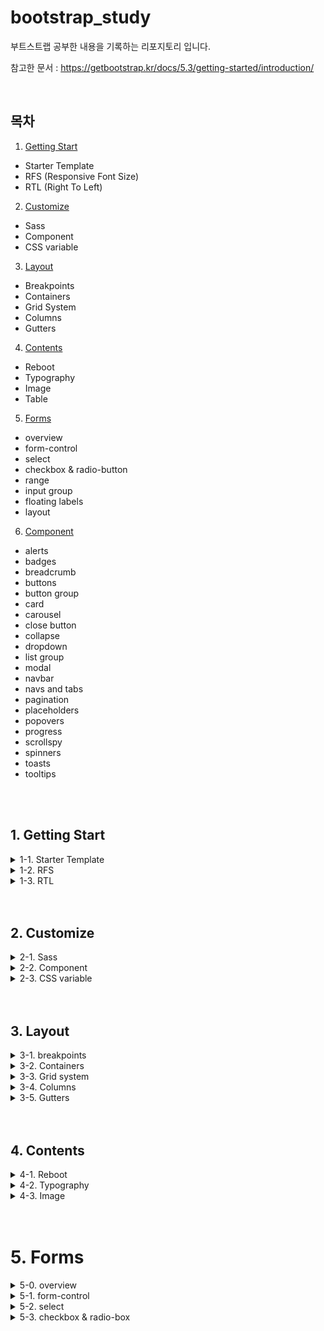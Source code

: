 # bootstrap_study
부트스트랩 공부한 내용을 기록하는 리포지토리 입니다.
</br>

참고한 문서 : https://getbootstrap.kr/docs/5.3/getting-started/introduction/

</br>

## 목차
1. [Getting Start](#1.-Getting-Start)
  - Starter Template
  - RFS (Responsive Font Size)
  - RTL (Right To Left)
2. [Customize](#1.-Customize)
  - Sass
  - Component
  - CSS variable 
3. [Layout](#1.-Layout)
  - Breakpoints
  - Containers
  - Grid System
  - Columns
  - Gutters
4. [Contents](#1.-Contents)
  - Reboot
  - Typography
  - Image
  - Table
5. [Forms](#1.-Forms)
  - overview
  - form-control
  - select
  - checkbox & radio-button
  - range
  - input group
  - floating labels
  - layout
6. [Component](#6.-Component)
  - alerts
  - badges
  - breadcrumb
  - buttons
  - button group
  - card
  - carousel
  - close button
  - collapse
  - dropdown
  - list group
  - modal
  - navbar
  - navs and tabs
  - pagination
  - placeholders
  - popovers
  - progress
  - scrollspy
  - spinners
  - toasts
  - tooltips

</br>
</br>

## 1. Getting Start
<details>
<summary> 1-1. Starter Template</summary>
<div markdown="1">

### Starter Template

```css
<!doctype html>
<html lang="ko">
  <head>
    <!-- Required meta tags -->
    <meta charset="utf-8">
    <meta name="viewport" content="width=device-width, initial-scale=1">

    <!-- Bootstrap CSS -->
    <link href="https://cdn.jsdelivr.net/npm/bootstrap@5.0.2/dist/css/bootstrap.min.css" rel="stylesheet" integrity="sha384-EVSTQN3/azprG1Anm3QDgpJLIm9Nao0Yz1ztcQTwFspd3yD65VohhpuuCOmLASjC" crossorigin="anonymous">

    <title>Hello, world!</title>
  </head>

  <body>
    <h1>Hello, world!</h1>

    <!-- Optional JavaScript; choose one of the two! -->

    <!-- Option 1: Bootstrap Bundle with Popper -->
    <script src="https://cdn.jsdelivr.net/npm/bootstrap@5.0.2/dist/js/bootstrap.bundle.min.js" integrity="sha384-MrcW6ZMFYlzcLA8Nl+NtUVF0sA7MsXsP1UyJoMp4YLEuNSfAP+JcXn/tWtIaxVXM" crossorigin="anonymous"></script>

    <!-- Option 2: Separate Popper and Bootstrap JS -->
    <!--
    <script src="https://cdn.jsdelivr.net/npm/@popperjs/core@2.9.2/dist/umd/popper.min.js" integrity="sha384-IQsoLXl5PILFhosVNubq5LC7Qb9DXgDA9i+tQ8Zj3iwWAwPtgFTxbJ8NT4GN1R8p" crossorigin="anonymous"></script>
    <script src="https://cdn.jsdelivr.net/npm/bootstrap@3.0.2/dist/js/bootstrap.min.js" integrity="sha384-cVKIPhGWiC2Al4u+LWgxfKTRIcfu0JTxR+EQDz/bgldoEyl4H0zUF0QKbrJ0EcQF" crossorigin="anonymous"></script>
    -->
  </body>

</html>
```

### Meta 태그

 meta 태그는 <head></head>요소 내부에 위치하는 특수 태그로, 웹 서버와 웹 브라우저 간에 상호 교환되는 정보를 정의하는데 사용합니다. 사이트의 디자인에는 전혀 영향을 미치지 않고 문서의 내용, 키워드, 누가 만들었는지 등의 `문서 자체의 특성`을 담고 있습니다.

 HTML5에서는 <meta> 요소를 통해 웹 페이지에서 사용자가 볼 수 있는 영역인 viewport를 제어할 수 있도록 name 속성에 viewport 속성값`(name=”viewport”)`을 제공하고 있습니다. 

- meta 태그 요소
    - `http-equiv`
        
        웹 브라우저가 서버에 명령을 내리는 속성. name 속성을 대신해 사용될 수 있으며, html 문서가 응답 헤더와 함께 웹 서버로부터 웹 브라우저에 전송되었을 때만 의미를 갖습니다. 
        
        - <meta `http-equiv="X-UA-Compatible"` content="IE=edge"/>
            - 브라우저 호환성을 지정
            - 항상 IE8 이상의 버전에서 **최신 표준모드**로 렌더링, 모든 IE 브라우저에 호환성 보기를 무시
            - 인터넷 익스플로러의 버전에 따라 렌더링 방식이 다르기 때문에 레이아웃이 깨지거나 작동하지 않을 수 있음
        - <meta `http-equiv="Expires"` content="1"/>
            - 캐시 완료시간을 정의하고, 1분이 지나면 캐시를 지우고 값을 새로 읽어옴
        - <meta `http-equiv="Pragma"` content="no-cache"/>
            - 캐시가 되지 않게 하는 태그(매번 새로운 페이지를 엶)
        - <meta `http-equiv="Content-Type"` content="text/html”; charset=utf-8">
            - 웹문서의 언어를 설정하는 태그
            - 한글을 인식하기 위해선 `charset=utf-8`로 설정해야 함
    - meta 예시 (name)
        - 몇 개의 meta 정보의 이름을 정할 수 있는 속성
        
        ```html
        <!--검색 엔진에 의해 검색되는 단어를 지정합니다-->
        <meta name="keyword" content="Web, html, 웹 표준"/>
        
        <!--검색 결과에 표시되는 문자를 지정합니다-->
        <meta name="description" content="HTML meta tag page"/>
        
        <!--문서의 저자를 정의하는 예제-->
        <meta name="author" content="TCPSchool"/>
        
        <!--모든 장치에서 웹 사이트가 잘 보이도록 뷰포트를 설정하는 예제-->
        <meta name="viewport" content="width=device-width, initial-scale=1.0"/>
        
        <!--날짜(제작일)-->
        <meta name="Date" content="2016-02-15T07:45:37+09:00" />
        ```
        
    - content
        - meta 정보의 내용을 지정
        - name 이나 http-equiv 속성이 명시 되었다면 반드시 포함되어야 하는 속성, 두 속성이 없다면 사용하지 않아도 됨
        
        - meta Robots : name이 robots인 메타 태그의 content에 대한 설명
        
        ```
        <!--content 속성에 지정할 수 있는 값은 다음과 같습니다.-->
        기본 index, follow의 긍정, 부정값의 조합
        1. All(기본값) : 'index, follow'
        2. None : 'noindex, nofollow'
        3. Index : 그 페이지를 수집 대상으로 함
        4. Follow : 그 페이지를 포함해 링크가 걸린 곳을 수집 대상으로 함
        5. Noindex : 그 페이지를 수집대상에서 제외
        6. Nofollow : 그 페이지를 포함해 링크가 걸린 곳을 수집 대상으로 하지 않음
        
        <meta name="Robots" content="noindex, nofollow" />
        ```
        

### Popper

포퍼는 위치 기반으로 `툴팁`과 `팝오버` 같은 UI 요소를 올바르게 배치해주는 `Javascript 라이브러리` 입니다. HTML 요소 사이의 상대적인 위치를 계산해 요소가 화면에 잘 나타나도록 도와줍니다. 용량이 작아 사용감이 좋다는 장점이 있습니다. 

- 부트스트랩에서 popper가 `있는 버전`과 `없는 버전`으로 나눈 이유
    - 부트스트랩은 버전4까지는 Popper를 이용해 툴팁과 팝오버 같은 UI 요소의 위치를 관리
    - 버전5부터는 부트스트랩 자체적으로 개발한 Popper 기능을 사용하고 있어 boostrap5부터는 별도의 Popper.js 라이브러리를 포함할 필요가 없음
    - 부트스트랩 자체 popper를 가지면서 UI 요소의 위치 관리에 대한 성능과 유연성 향상

---

### HTML5 doctype

아래 코드를 추가해 html을 적용합니다. 이 부분이 없다면, funky incomplete styling의 페이지를 만들 수 있습니다. 

```css
<!doctype html>
<html lang="en">
  ...
</html>
```

### Responsive meta tag

```css
<!-- Required meta tags -->
    <meta charset="utf-8">
    <meta name="viewport" content="width=device-width, initial-scale=1">
```

`<meta charset=”utf-8”>` : html 파일의 인코딩을 알려주는 코드, 브라우저에게 text 표현 방식을 알려주는 방식. 이 태그가 없으면 한글, 특수문자들이 깨져서 나올 수 있습니다.

`<meta name~> :` 두 번째 meta를 추가해야 반응형 화면을 구현할 수 있습니다. 

### Bootstrp CSS

이거를 추가하면 부트스트랩에서 미리 정의된 components를 불러와 사용할 수 있습니다. 

```css
<!-- Bootstrap CSS --> 
    <link href="https://cdn.jsdelivr.net/npm/bootstrap@5.0.2/dist/css/bootstrap.min.css" rel="stylesheet" integrity="sha384-EVSTQN3/azprG1Anm3QDgpJLIm9Nao0Yz1ztcQTwFspd3yD65VohhpuuCOmLASjC" crossorigin="anonymous">
```

### JavaScript

js에는 두 가지 버전이 있는데, 이는 popper의 유무 차이입니다. 

- Bundle : popper를 번들로 포함한 소스 코드

```css
<!-- Option 1: Bootstrap Bundle with Popper -->
<script src="https://cdn.jsdelivr.net/npm/bootstrap@5.0.2/dist/js/bootstrap.bundle.min.js" integrity="sha384-MrcW6ZMFYlzcLA8Nl+NtUVF0sA7MsXsP1UyJoMp4YLEuNSfAP+JcXn/tWtIaxVXM" crossorigin="anonymous"></script>
```

- Separate : popper를 포함하지 않은 소스 코드로, popper가 먼저 선행 되어야 함

```css
<!-- Option 2: Separate Popper and Bootstrap JS -->
<script src="https://cdn.jsdelivr.net/npm/@popperjs/core@2.9.2/dist/umd/popper.min.js" integrity="sha384-IQsoLXl5PILFhosVNubq5LC7Qb9DXgDA9i+tQ8Zj3iwWAwPtgFTxbJ8NT4GN1R8p" crossorigin="anonymous"></script>
<script src="https://cdn.jsdelivr.net/npm/bootstrap@5.0.2/dist/js/bootstrap.min.js" integrity="sha384-cVKIPhGWiC2Al4u+LWgxfKTRIcfu0JTxR+EQDz/bgldoEyl4H0zUF0QKbrJ0EcQF" crossorigin="anonymous"></script>    
```

</div>
</details>

<details>
<summary> 1-2. RFS </summary>
<div markdown="1">
**RFS**는 글꼴 크기를 조절하기 위해 만들어졌던 유닛 크기 조절 엔진입니다.

`margin`, `padding`, `border-radius`, `box-shadow`의 단위 값으로 대부분의 css 속성의 크기를 조정할 수 있습니다. 

rem 값 및 view port 단위가 혼합된 `calc()함수`를 컴파일하고, 이를 통해 반응형 스케일링 동작을 활성화할 수 있습니다. 

- calc() 함수
    - 괄호 안의 식을 계산한 결과를 속성값으로 사용하게 해주는 함수
    - 반응형이나 모바일 코딩을 할 때, %로 값을 주기 애매한 것들이 있는데, calc()를 사용해 position, absolute, fixed를 사용하면 정확한 px값을 지정해줄 수 있습니다.
    
    ```css
    // calc() 적용 가능한 필드
    width, height, margin, padding
    
    // 예시
    width:calc(100%/7);
    widht:calc(100px + 5px); 
    ```
    
- calc() 사용시 티
    - 모든 계산은 왼쪽 → 오른쪽
    - 우선순위 : 곱하기, 나누기 > 더하기, 빼기
    - 오페라 브라우저, IE9 미만의 브라우저에서는 지원 불가능
    - 호환성을 위해 -moze, -webkit 같은 `vendor-prefix`를 먼저 작성
    - calc(50% - 10px)와 같이 다른 단위 값 사용가능
    - 더하기/빼기에는 앞뒤 공백이 필수이지만, 곱하기/나누기에는 공백이 없어도 됩니다

### RFS 사용하기

믹스인은 Bootstrap에 포함되어 있으며, `Bootstrap의 scss를 포함`하면 사용할 수 있습니다. 필요하면 RFS를 독립형으로 설치할 수도 있습니다. 

rfs() 믹스인의 약어들

- `font-size`
    
    ```css
    .title {
    	@include font-size(4rem);
    }
    
    .title {
    	font-size: calc(1.525rem + 3.3vw)
    }
    
    // 최소 가로가 1200픽셀인 반응형 화면
    @media (min-width: 1200px) {
    	.title {
    		font-size: 4rem; /*4rem == 64px*/ 
    	}
    }
    
    .selector {
    	@include rfs(4rem, border-radius);
    }
    ```
    
- `margin` 관련 : margin, margin-top, margin-right, margin-bottom, margin-left
- `padding` 관련 : padding, padding-top, padding-right, padding-bottom, padding-left
    - `!important` : 나중에 설정한 값이 적용되지 않게 하는 단어
    
    ```css
    .selector {
    	@include padding(2.5rem !important);
    }
    ```
    

포함해서 사용하고 싶지 않으면, rfs-value()나 rfs-fluid-value()를 사용할 수 있습니다. 

- `rfs-value()` : px 값이 전달되면 값을 rem 값으로 변환하고, px 값이 아니라면 동일한 결과를 반환합니다.
- `rfs-fluid-value()` : 속성 크기를 조정해야할 때 값의 유동적 버전을 반환합니다.
    
    ```css
    .selector {
    	// lg 중단점 아래에만 스타일을 적용합니다. 
      @include media-breakpoint-down(lg) {
        padding: rfs-fluid-value(2rem);
        font-size: rfs-fluid-value(1.125rem);
      }
    }
    ```
    
    `→ 여기서 가져가야 할 것 : rem, vw 는 알아야함!!!!`
  
</div>
</details>


<details>
<summary>1-3. RTL </summary>
  <div>
    오른쪽에서 왼쪽으로 쓰는 텍스트를 사용해야 할 때 추가하는 설정입니다.

### RTL 사용하기 위한 조건

1. <html> 안에 `dir=”rtl”`을 설정 해야합니다. 
2. <html> 안에 `lang=”ar”`와 같이 적절한 lang 속성을 추가합니다. 

RTL이 활성화되고, 컴파일 경량화된 CSS의 스타일시트

```css
<link rel="stylesheet" href="https://cdn.jsdelivr.net/npm/bootstrap@5.0.2/dist/css/bootstrap.rtl.min.css" integrity="sha384-gXt9imSW0VcJVHezoNQsP+TNrjYXoGcrqBZJpry9zJt8PCQjobwmhMGaDHTASo9N" crossorigin="anonymous">
```

### RTL을 반영한 시작 템플릿

html 태그 안에 lang=”ar”, dir=”rtl”이 반영 되어있고, <head> 태그 안에 위에서 언급한 css 스타일시트가 포함된 것을 확인할 수 있습니다. 

```css
<!doctype html>
<html lang="ar" dir="rtl">

  <head>
...
    <!-- Bootstrap CSS -->
    <link rel="stylesheet" href="https://cdn.jsdelivr.net/npm/bootstrap@5.0.2/dist/css/bootstrap.rtl.min.css" integrity="sha384-gXt9imSW0VcJVHezoNQsP+TNrjYXoGcrqBZJpry9zJt8PCQjobwmhMGaDHTASo9N" crossorigin="anonymous">
		
		<title>مرحبا بالعالم!</title>
...
  </head>

  <body>
...
  </body>

</html>
```
  </div>
</details>


</br>
</br>

## 2. Customize

<details>
<summary> 2-1. Sass</summary>
  <div markdown="1">
    CSS의 단점(동일한 코드 재사용을 위한 중복, 변수 선언 불가능)을 보완한 확장 언어입니다.

컴파일 과정을 통해 CSS 파일을 생성해 줘 코드 작성에 드는 시간을 줄여주고, 코드를 관리하는데 도움을 줍니다. sass, scss는 변수 선언이 가능합니다.

Sass의 `장점`

- 하나의 컴파일러로 모두 컴파일 가능
- 오래된 CSS 확장 언어기에 많은 커뮤니티를 가지고 있음

### Sass로 스타일시트 생산하는 방법

- Sass가 제공하는 문법 기반으로 코드 작성
- 컴파일 → CSS 파일 빌드

SCSS는 전처리기로, 표준 CSS보다 훨씬 많은 기능으로 편리하게 코드를 작성할 수 있습니다. 

하지만 웹에서는 CSS만 동작하므로 작성한 전처리기를 웹에서 동작 가능한 `표준의 CSS로 컴파일` 합니다. 

- Sass vs. SCSS
    
    Sass:
    
    중괄호, 세미콜론을 사용하지 않아 코드가 깔끔하고, 더 간결하고 작성하기에 편리합니다. 
    
    ```css
    .list
      width: 100px
      float: left
      li
        color: red
        background: url("./image.jpg")
        &:last-child
          margin-right: -10px
    ```
    
    SCSS:
    
    중괄호, 세미콜론 있지만 인라인 코드를 작성할 수 있고, CSS와 유사한 문법을 가지기 때문에 코드 통합이 훨씬 쉽습니다. 보통의 경우 SCSS를 주로 사용합니다. 
    
    ```css
    .list {
      width: 100px;
      float: left;
      li {
        color: red;
        background: url("./image.jpg");
        &:last-child {
          margin-right: -10px;
        }
      }
    }
    ```
    

### 패키지 매니저를 사용하지 않는 프로젝트의 파일 구조

```css
your-project/
├── scss
│   └── custom.scss
└── bootstrap/
    ├── js
    └── scss
```

custom-element 클래스의 색깔과 배경 색깔을 설정하는 코드

```css
.custom-element {
	color: $gray-100;
	background-color: $dark;
}
```

### 더하기 및 빼기

더하기와 빼기는 calc()함수를 이용할 수도 있고, add(), subtract() 함수를 이용해 구현할 수 있습니다. 

calc()는 식에 0이 들어갔을 때 에러가 발생할 수 있으므로 식에 0이 있는 경우에 `add()`, `subtract()`를 이용할 수 있습니다.

```css
$border-radius: .25rem;
$border-width-nonzero: 1px;
$border-width-zero: 0px;

// valid, Output calc(.25rem - 1px)
.element {
	border-radius: calc($border-radius - $border-width-nonzero);
}

// valid, Output calc(.25rem - 1px)
.element {
	border-radius: subtract($border-radius - $border-width-nonzero);
}

// invalid, calc(.25rem - 0px)
.element {
	border-radius: calc($border-radius - $border-width-zero);
}

// valid, Output : .25rem
.element {
	border-radius: subtract($border-radius - $border-width-zero);
}
	
```

### 색상 스킴(scheme)

- `prefers-color-scheme`은 미디어(media) 쿼리의 간단한 믹스인 입니다
- light, dark, 사용자 정의 색상 배합을 지원합니다

```css
@mixin color-scheme($name) {
	@media (prefers-color-scheme: #($name}) {
		@content;
	}
}
```

```css
.custom-element {
	@include color-scheme(dark) {
		// 다크 모드 스타일 삽입
	}
	
	@include color-scheme(custom-name-scheme) {
		// 사용자 설정 스킴 스타일 삽입
	}
}
```
  </div>
</details>

<details>
<summary> 2-2. Component</summary>
  <div markdown="1">
    Bootstrap의 컴포넌트는 주로 기본-제어자 명명법으로 만들어졌습니다. 

이는 가장 상위 클래스에서 하위로 내려가면서 그룹화하기 용이 합니다. 

예) 기본 클래스 : `.btn`같은 기본 클래스

제어자 클래스 : `.btn-primary`, `.btn-success`

위에서 정의한 제어자 클래스는 $theme-colors 맵에서 구축되어 제어자 클래스 수와 이름을 재정의 합니다. 

```css
$theme-colors: (
  primary: #007bff,
  secondary: #6c757d,
  success: #28a745,
  // ... 다른 색상들 ...
);
// primary, secondary, success 는 색상 이름
```

- 예시 코드 ($theme-colors 맵을 반복해 .alert 컴포넌트 제어자 생성)
    
    ```jsx
    // Generate contextual modifier classes for colorizing the alert
    
    @each $state, $value in $theme-colors {
      $alert-background: shift-color($value, $alert-bg-scale);
      $alert-border: shift-color($value, $alert-border-scale);
      $alert-color: shift-color($value, $alert-color-scale);
    
      @if (contrast-ratio($alert-background, $alert-color) < $min-contrast-ratio) {
        $alert-color: mix($value, color-contrast($alert-background), abs($alert-color-scale));
      }
      .alert-#{$state} {
        @include alert-variant($alert-background, $alert-border, $alert-color);
      }
    }
    ```
    
- 예시 코드 ($theme-colors 맵을 반복해 .list-group 컴포넌트 제어자 생성)
    
    ```jsx
    // List group contextual variants
    // Add modifier classes to change text and background color on individual itmes.
    // Organizationally, this must come after the ':hover' states
    
    @each $state, $value in $theme-colors {
      $list-group-variant-bg: shift-color($value, $list-group-item-bg-scale);
      $list-group-variant-color: shift-color($value, $list-group-item-color-scale);
      @if (contrast-ratio($list-group-variant-bg, $list-group-variant-color) < $min-contrast-ratio) {
        $list-group-variant-color: mix($value, color-contrast($list-group-variant-bg), abs($list-group-item-color-scale));
      }
    
      @include list-group-item-variant($state, $list-group-variant-bg, $list-group-variant-color);
    }
    ```
  </div>
</details>


<details>
<summary> 2-3. CSS variable</summary>
  <div markdown="1">
    이 변수는 브라우저 검사기, 코드 샌드박스, 일반 프로토타입을 작업할 때 `테마 색상, 중단점, 주요 글꼴 스택`과 같이 일반적으로 자주 사용되는 값에 대해 간단한 접근을 제공합니다.

제 3의 css와의 충돌을 피하기 위해 모든 사용자 정의 속성 앞에 `bs-`(bootstrap)가 붙습니다.

이 css 변수들은 _root.scss에 위치해 있고, 컴파일된 dist 파일에 포함되어 있습니다. :root를 명시한 뒤 사용할 수 있습니다. 

```jsx
// 예시 코드

:root {
  --bs-blue: #0d6efd; 
  --bs-indigo: #6610f2;
  --bs-purple: #6f42c1;
	--bs-font-sans-serif: system-ui, -apple-system, "Segoe UI", Roboto, "Helvetica Neue", Arial, "Noto Sans", "Liberation Sans", sans-serif, "Apple Color Emoji", "Segoe UI Emoji", "Segoe UI Symbol", "Noto Color Emoji";
  --bs-font-monospace: SFMono-Regular, Menlo, Monaco, Consolas, "Liberation Mono", "Courier New", monospace;
  --bs-gradient: linear-gradient(180deg, rgba(255, 255, 255, 0.15), rgba(255, 255, 255, 0));
}
```

### 접두사

사용자가 작성한 코드와 충돌을 피하기 위해 CSS 변수는 앞에  `--` 접두사를 붙입니다. 

기본값은 `bs-` 입니다.

```jsx
// 예시 코드 

.ex {
  --color: red; // 여기에서의 --color는 기존의 color와는 다른 속성입니다.
  color: blue;
}

body {
  font: 1rem/1.5 var(--bs-font-sans-serif);
}
a {
  color: var(--bs-blue);
}
```
    
  </div>
</details>

</br>
</br>

## 3. Layout
<details>
<summary> 3-1. breakpoints</summary>
  <div markdown="1">
  브레이크 포인트는 반응형 레이아웃이 장비에서 어떻게 행동할 지 커스터마이징 할 수 있는 가로입니다. 

### Breakpoints 핵심 개념

- **`Breakpoints` aret he building blocks of responsive design**
    - 부트스트랩을 사용해 특정 뷰포트나 장치 사이즈를 조절할 수 있음
- **Use `media queries` to architect your CSS by breakpoint**
- **Mobile first, responsive design is the goal**

각 breakpoint에는 고유한 컨테이너/클래스 접두어/수정자가 있습니다. 

### 가능한 breakpoints

부트스트랩에는 6개의 기본 breakpoints가 있습니다. 만약 Sass 파일을 사용한다면 breakpoints도 커스터마이즈 할 수 있습니다. 

width는 12의 배수

예시 (Breakpoint : Class infix, Dimensions 순)

- Extra small : NONE, <576px
- small : sm, ≥576px
- Medium :md, ≥768px
- Large : lg, ≥992px
- Extra large : xl, ≥1200px
- Extra extra large : xxl, ≥1400px

### Media queries

- min-width
    
    ```css
    // 'xs' 사이즈는 media query가 없습니다.
    
    @media (min-width: 576px) { ... } // 핸드폰 같이 작은 장비
    @media (min-width: 768px) { ... } // 태블릿
    @media (min-width: 992px) { ... } // 데스크탑
    @media (min-width: 1200px) { ... } // 1200px 이상의 큰 데스크탑
    @media (min-width: 1400px) { ... } // 1400px 이상의 큰 데스크탑
    ```
    
- max-width
    
    max-width에서는 위 코드와 동일하나 px 값을 .02px을 뺀 값으로 설정해야합니다. 
    
    `0.02px 값을 빼는 이유` : 브라우저는 range context queries를 지원하지 않기 때문에 **더 높은 정밀도의 값**을 사용해 분수너비가 있는 min-, max- 접두사 및 뷰포트의 제한 사항을 해결합니다.
    
    ```css
    // 'xs' 사이즈는 media query가 없습니다.
    
    @media (max-width: 575.98px) { ... } // 핸드폰 같이 작은 장비
    @media (max-width: 767.98px) { ... } // 태블릿
    @media (max-width: 991.98px) { ... } // 데스크탑
    @media (max-width: 1199.98px) { ... } // 1200px 이하의 큰 데스크탑
    @media (max-width: 1399.98px) { ... } // 1400px 이하의 큰 데스크탑
    ```
    
- break point `width 여러개` 설정하기
    
    ```css
    @media (min-width: 768px) and (max-width: 1199.98px) { ... }
    ```
	
  </div>
</details>

<details>
<summary> 3-2. Containers</summary>
  <div markdown="1">
  컨테이너는 주어진 장치나 viewport 안에서 내용을 contain, pad, align하는 근본적인 빌딩 블록입니다.

### 작동 방식

컨테이너는 가장 기본적인 레이아웃 요소이고, 부트스트랩의 `기본 grid 시스템`을 이용하기 위해서는 필수입니다. 컨테이너는 contain, pad, center에 사용됩니다. 

- 부트스트랩의 3가지 컨테이너
    - `.container`
        - 각 반응형 breakpoint에 max-width를 설정
    - `.container-(breakpoint)`
        - 특정 breakpoint까지 width : 100% 설정
    - `.container-fluid`
        - 모든 breakpoint에 100% 설정

- container 예시
    - 각 사이즈(sm, md,,)의 breakpoint에 도달하기 전까지는 width=100%
    
    ### Default Container
    
    부트스트랩의 `.container`는 breakpoint 마다 max-width가 변경되는 반응형/fixed width 컨테이너 입니다. 
    
    기본으로 제공되는 크기는 다음과 같으며, Sass map에서 수정할 수도 있습니다. 
    
    ```css
    $container-max-widths: (
      sm: 540px,
      md: 720px,
      lg: 960px,
      xl: 1140px,
      xxl: 1320px
    );
    ```
	
  </div>
</details>

<details>
<summary> 3-3. Grid system </summary>
  <div markdown="1">
  부트스트랩의 grid system은 내용을 할당하고 layout하기 위해 `container, row, column 시리즈`를 사용합니다. 이는 flexbox에 있으며, 전적으로 반응형입니다. 

작동 방법

- 부트스트랩의 그리드는 **6개의 반응형 breakpoint**s를 가집니다
    - 컨테이너, 컬럼 크기/행동을 각 breakpoint로 조절할 수 있음을 의미
- 컨테이너는 콘텐츠를 중앙에 놓고 가로로 채웁니다
- **행은 열의 wrapper** 입니다
    - 행은 열 크기를 균일하게 적용하고, gutter class를 통해 콘텐츠의 간격을 변경하는 수정자 클래스를 지원합니다.
- **열(column)은 매우 유연**합니다
    - 행 당 12개의 템플릿 열을 사용할 수 있어 여러 열에 걸쳐 있는 다양한 요소 조합을 만들 수 있습니다.
- **Gutters는 반응형이고, 사용자 정의가 가능합니다**
    - Gutter 클래스는 모든 breakpoint에서 사용가능하고, margin/padding 간격과 같은 크기
    - 수평 gutter는 `.gx-*`, 수직 gutter는 `.gy-*`, 모든 gutter는 g-*로 변경합니다
    - `.g-0`은 gutter를 제거하는 데에 사용 가능합니다
- Sass 변수, 맵, 믹스인은 그리드를 구동합니다
    - bootstrap에서 미리 정의된 grid class를 사용하지 않으려면 grid의 Sass 소스를 추가해 직접 생성할 수 있습니다

### 열 자동 레이아웃

- **같은 너비** : 별다른 설정을 하지 않으면, 각 중단점에서 생성하는 **모든 열의 너비는 동일**
    - `<div class=”col”>`
    
    
    - html 코드
        
        ```html
        <div class="container">
          <div class="row">
            <div class="col">
              1 of 2
            </div>
            <div class="col">
              2 of 2
            </div>
          </div>
          <div class="row">
            <div class="col">
              1 of 3
            </div>
            <div class="col">
              2 of 3
            </div>
            <div class="col">
              3 of 3
            </div>
          </div>
        </div>
        ```
        
- **하나의 column 너비 설정** : 한 열의 너비를 설정하면 그 주변에 있는 열은 자동 크기 조절됩니다
    - `<div class=”col”>`, `<div class=”col-6”>`
    
    
    - html 코드
        
        ```html
        <div class="container">
          <div class="row">
            <div class="col">
              1 of 3
            </div>
            <div class="col-6">
              2 of 3 (wider)
            </div>
            <div class="col">
              3 of 3
            </div>
          </div>
          <div class="row">
            <div class="col">
              1 of 3
            </div>
            <div class="col-5">
              2 of 3 (wider)
            </div>
            <div class="col">
              3 of 3
            </div>
          </div>
        </div>
        ```
        
- **가변 너비 컨텐츠** : `col-{breakpoint}-auto` 클래스를 사용하면 컨텐츠의 자연스러운 너비에 따라 열 크기를 조정합니다
    

### 행열

`.row-cols-*`(예시 : .row-cols-4) 클래스를 사용해 행렬을 만들 수 있습니다. 

.col-* 클래스는 개별 column에 적용되고, 행열 클래스는 부모 .row에 설정됩니다. 

```html
<div class="container text-center">
  <div class="row row-cols-2"> // 컬럼 2개
    <div class="col">Column</div>
    <div class="col">Column</div>
    <div class="col">Column</div>
    <div class="col">Column</div>
  </div>
</div>
```

<div class="row `row-cols-auto`"> 도 존재하고, 결과는 다음과 같습니다
	
  </div>
</details>

<details>
<summary> 3-4. Columns </summary>
  <div markdown="1">
  ### 열 작동 원리

- 열은 그리드의 **flexbox 아키텍처 기반**입니다
    - 열이 커지거나 줄어드는 방식을 선택할 수 있습니다
- 그리드 레이아웃을 만들 때 **모든 컨텐츠는 열**에 들어갑니다
    - 그리드 계층 구조는 `container → row → column → contents` 입니다
- Bootstrap에는 빠른 반응형 레이아웃을 만들기 위해 `미리 정의된 클래스`가 포함되어 있습니다
    - 각 그리드 계층의 12개의 열에 원하는 레이아웃을 생성할 수 있습니다

### 열 정렬

- 수직 정렬
    - `align-items-*` 를 통해 열의 위치를 지정할 수 있습니다
    - `<div class=”row align-items-start”>`
        
        
    - html 코드
        
        ```html
        <div class="container">
          <div class="row align-items-start">
            <div class="col-3">
              One of three columns
            </div>
          </div>
        ```
        
    - `<div class=”row align-items-center”>`
        
        
    - `<div class=”row align-items-end”>`
        
        
    - 각 열에 위치를 다르게 설정해 정렬할 수도 있습니다
        
    
- 수평 정렬
    - 수평 정렬은 `justify-content-*` 클래스를 이용해 구현할 수 있습니다
    - * 에 들어갈 수 있는 키워드 : **start(default)**, center, **end** `+ around, between, evenly`

### 열 줄바꿈

단일 행에 12개 이상의 열이 있는 경우, 추가 열의 각 그룹은 하나의 단위씩 새 줄로 줄바꿈 됩니다

```html
<div class="container">
  <div class="row">
    <div class="col-9">.col-9</div>
    <div class="col-offset-4 col-4">.col-4<br>Since 9 + 4 = 13 &gt; 12, this 4-column-wide div gets wrapped onto a new line as one contiguous unit.</div>
    <div class="col-6">.col-6<br>Subsequent columns continue along the new line.</div>
  </div>
</div>
```

열 분할/재정렬/오프셋은 잘 모르겠어서 추후 공부 후 업로드 예정
	
  </div>
</details>

<details>
<summary> 3-5. Gutters </summary>
  <div markdown="1">
  gutter는 열 사이의 패딩으로, bootstrap 그리드 시스템에서 컨텐츠의 간격을 맞추고, 정렬하는 데에 사용 됩니다. 

### 거터 작동원리

- 거터는 가로 padding에 의해 생성되는 열 컨텐츠 사이의 간격입니다.
    - 각 열에 padding-right, padding-left를 설정해 음수 margin을 사용해 각 행의 시작과 끝에서 이를 오프셋하여 콘텐츠를 정렬합니다
- 거터의 너비는 `1.5rem(24px)`에서 시작합니다
- 거터는 반응형으로 조정될 수 있습니다
    - breakpoint 별로 거터 클래스를 사용해 가로/세로를 비롯한 모든 거터를 수정할 수 있습니다

### 수평 거터

- `.gx-* 클래스`를 사용해 수평 거터 너비를 제어할 수 있습니다
- .container 또는 .container-fluid 부모는 일치하는 padding 유틸리티를 사용해 원하지 않는 오버플로를 방지하기 위해 더 큰 gutter를 사용하는 경우 조정해야할 수 있습니다 → 대안은 `overflow-hidden 클래스`로 `.row 주위에 래퍼`를 추가하는 것입니다
    
    
    ```html
    <div class = “overflow-hidden”> 
    	<div class=”row”>~
    ```
    
    
    ```html
    <div class="container px-4 text-center">
      <div class="row gx-5"> // 여기에 gutter 5가 적용 되어있습니다
        <div class="col">
         <div class="p-3">Custom column padding</div>
        </div>
        <div class="col">
          <div class="p-3">Custom column padding</div>
        </div>
      </div>
    </div>
    ```
    

### 수직 거터

- `.gy-* 클래스`를 사용해 열이 줄바꿈 될 때 행 내의 세로 거터 너비를 제어하는 데 사용할 수 있습니다.
    - 수평 거터와 마찬가지로 페이지 끝 .row 아래에 약간의 오버플로를 유발할 수 있습니다. 이 경우 `.overflow-hidden 클래스`로 `.row 주위에 래퍼`를 추가합니다.


```html
<div class="container overflow-hidden text-center">
  <div class="row gy-5">
    <div class="col-6">
      <div class="p-3">Custom column padding</div>
    </div>
    <div class="col-6">
      <div class="p-3">Custom column padding</div>
    </div>
    <div class="col-6">
      <div class="p-3">Custom column padding</div>
    </div>
    <div class="col-6">
      <div class="p-3">Custom column padding</div>
    </div>
  </div>
</div>
```

### 수평 & 수직 거터

- .`g-* 클래스`를 사용해 거터 너비를 제어할 수 있습니다.
    
    
    ```html
    <div class="container text-center">
      <div class="row g-2">
        <div class="col-6">
          <div class="p-3">Custom column padding</div>
        </div> -> 3번 더 반복
      </div>
    </div>
    ```
    

### 거터 제거

- 사전 정의된 그리드 클래스 열 사이의 거터는 `.g-0`으로 제거할 수 있습니다. 이렇게 하면 .row에서 음수 margin이 제거되고, 모든 직계 자식 열에서 가로 padding이 제거 됩니다
    
    
    ```html
    <div class="row g-0 text-center">
    
    <!--화면이 sm 사이즈일 때는 열 6개 크기, md 사이즈일 때는 열 8개 크기-->
      <div class="col-sm-6 col-md-8">.col-sm-6 .col-md-8</div>
    
    <!--화면이 sm 사이즈일 때는 열 6개 크기, md 사이즈일 때는 열 4개 크기-->
      <div class="col-6 col-md-4">.col-6 .col-md-4</div>
    
    </div>
    ```
	
  </div>
</details>

</br>
</br>

## 4. Contents 

<details>
<summary> 4-1. Reboot </summary>
  <div>
    Reboot는 `단일 파일에 있는 요소별 css 변경 모음`을 의미하고, Bootstrap을 초기에 빌드하는 우아하고 일관되며 간단한 기준선을 제공합니다. 

> 몇몇 요소들의 margin-top이 제거되거나, 기본 폰트가 변경되는 등 **요소들의 기본 설정 값이 변경된 내용**을 설명하고 있습니다.
> 

### 제목

제목크기는 `<h1>-<h6>` 요소로 설정할 수 있으며, 구체적인 특징은 다음과 같습니다.

margin-top : removed

margin-bottom : .5rem(8px)

line-height : tightened 

### 문단

모든 `<p>` 요소는 모두 `margin-top이 제거`되어있고, `margin-bottom은 1rem` 입니다. 

### 링크

링크는 기본 색상과 underline이 적용됩니다. `:hover`일 때 링크는 변경되며, `:visited`일 때는 변경되지 않습니다.

### 목록

모든 목록(`<ul>, <ol>, <dl>`)에는 `margin-top과 margin-bottom: 1rem`이 제거됩니다. 중첩된 목록에는 margin-bottom이 없습니다. 

`<ul>, <ol> 요소`에서 padding-left를 재설정했습니다.

### 인라인 코드

인라인 코드는 `<code> 태그`로 묶고, html 꺽쇠 괄호는 `‘<’`로 작성하는 것이 아닌, `&lt;` 나 `&rt;` 로 표현해서 꺽쇠를 escape 해야합니다.

```html
For example, <code>&lt;section&gt;</code> should be wrapped as inline.

<!--output : For example, <section> should be wrapped as inline-->
```

### 코드 블록

코드가 여러 줄일 때는 `<pre></pre> 태그`를 사용합니다. 

올바른 렌더링을 위해 `꺽쇠 괄호를 이스케이프`를 잊으면 안됩니다.

`<pre>` 요소는 margin-top을 제거하고 margin-bottom에 rem 단위를 사용하도록 재설정 됩니다.
  </div>
</details>

<details>
<summary> 4-2. Typography </summary>
  <div>
   ### 전역 설정

- 각 os 및 기기에 가장 적합한 기본 글꼴 스택을 사용합니다
- 일반적으로 `16px`의 기본 글꼴 크기를 제공하고, 브라우저 기본값은 사용자가 지정 가능합니다
- `<body>`에 적용된 타이포그래피는 `$font-family-base`, `$font-size-base`, `$line-height-base` 속성을 사용합니다
- `$link-color`를 통해 글로벌 링크 색상을 설정합니다
- `$body-bg`를 사용해 `<body>`에 background-color를 설정합니다

### 제목

- `<h1>~<h6>`
    
    `<h1>~<h6>`을 사용해 제목 크기를 지정할 수 있습니다. 
    
    만약 제목의 글꼴 스타일과 일치시키고 싶지만 관련 html 요소를 사용할 수 없는 경우 .h1부터 .h6 클래스도 사용할 수 있습니다. 
    
    ```html
    <p class="h1">h1. Bootstrap heading</p>
    <p class="h2">h2. Bootstrap heading</p>
    <p class="h3">h3. Bootstrap heading</p>
    <p class="h4">h4. Bootstrap heading</p>
    <p class="h5">h5. Bootstrap heading</p>
    <p class="h6">h6. Bootstrap heading</p>
    ```
    

### 사용자 정의 제목

.text-body-secondary를 사용해 작은 보조 제목 텍스트를 만들 수 있습니다

With faded secondary text에 적용

```html
<h3>
  Fancy display heading
  <small class="text-body-secondary">With faded secondary text</small>
</h3>
```

### Display

눈에 띄는 제목이 필요한 경우 `표시 제목`을 사용하는 것이 좋습니다. 이 제목은 좀 더 크고, 약간 더 독선적인 제목 스타일입니다.

```html
<h1 class="display-1">Display 1</h1>
<h1 class="display-2">Display 2</h1>
<h1 class="display-3">Display 3</h1>
<h1 class="display-4">Display 4</h1>
<h1 class="display-5">Display 5</h1>
<h1 class="display-6">Display 6</h1>

<!--display-* 형태로, * 값이 1에서 6으로 갈수록 글자 크기가 줄어듭니다-->
```

### 서두

.lead 클래스를 활용해 단락을 눈에 띄게 만들 수 있습니다

- .lead 적용 (크기가 좀 더 커진 것을 확인할 수 있습니다)

- .lead 미적용
     

### 인라인 텍스트 요소

하이라이트, 글 지우기, 밑줄, 볼드 등 다양하게 텍스트를 스타일링 할 수 있습니다

```html
<p>You can use the mark tag to <mark>highlight</mark> text.</p>

<p><del>This line of text is meant to be treated as deleted text.</del></p>
<p><s>This line of text is meant to be treated as no longer accurate.</s></p>

<p><ins>This line of text is meant to be treated as an addition to the document.</ins></p>
<p><u>This line of text will render as underlined.</u></p>

<p><small>This line of text is meant to be treated as fine print.</small></p>
<p><strong>This line rendered as bold text.</strong></p>
<p><em>This line rendered as italicized text.</em></p>
```

- `<mark>`, .mark : 참조 또는 표기 목적으로 표시, 강조된 텍스트
- `<small>`, .small : 부가적인 댓글과 작은 텍스트
- `<s>`, .text-decoration-line-through : 더이상 관련이 없거나 더이상 정확하지 않은 요소
- `<u>`, .text-decoration-underline : 텍스트가 아닌 주석이 있음을 나타내는 방식, 렌더링 되어야 하는 인라인 텍스트 범위를 나타냄

### 인용문

`<blockquote class=”blockquote”>`를 사용해 문서 내의 다른 소스에서 콘텐츠 블록을 `인용`합니다. 

- 인용 출처
    
    인용에 대한 출처는 `<blockquote>`를 `<figure>`로 감싸고, <figure> 내에 `<figcaption>` 또는 `.blockquote-footer 클래스`를 통해 표현할 수 있습니다.
    
    ```html
    <figure>
    <!--인용문-->
      <blockquote class="blockquote">
        <p>A well-known quote, contained in a blockquote element.</p>
      </blockquote>
    
    <!--인용 출처-->
      <figcaption class="blockquote-footer">
        Someone famous in <cite title="Source Title">Source Title</cite>
      </figcaption>
    
    </figure>
    ```
    
- 인용구 정렬
    
    인용구를 정렬하려면 `<figure>` 태그에 `.text-*` 를 적용합니다. `center`, `end` 등을 설정할 수 있습니다. 
    

### 목록

- 말 줄임표
- `.text-truncate 클래스`를 추가해 말 줄임표를 사용할 수 있습니다.
    
    ```html
    <dl class="row">
    	<dt class="col-sm-3 text-truncate">Truncated term is truncated</dt>
      <dd class="col-sm-9">This can be useful when space is tight. Adds an ellipsis at the end.</dd>
    </dl>
    ```
  </div>
</details>

<details>
<summary> 4-3. Image </summary>
  <div markdown="1">
###이미지

- 반응형 이미지

Bootstrap의 이미지는 `.img-fluid`를 통해 반응형으로 만들어집니다. 그러면 이미지에 `max-width: 100%;`, `height: auto;`가 적용되어 부모 너비와 함께 크기가 조정됩니다.

```html
<!-- .img-fluid 클래스가 적용됨-->
<img src="..." class="img-fluid" alt="..."/>
```

- 이미지 썸네일

`.img-thumbmail`을 사용해 이미지에 `둥근 1px 테두리 모양`을 제공할 수 있습니다

```html
<img src="..." class="img-thumbnail" alt="..."/>
```

- 이미지 정렬
    
    ```html
    <img src="..." class="rounded float-start" alt="...">
    <img src="..." class="rounded float-end" alt="...">
    ```
    

### 사진

<picture> 요소를 사용하여 특정 <img>에 대해 여러 <source> 요소를 지정하는 경우, `.img-* 클래스`를 <picture> 태그가 아닌 `<img> 태그`에 추가해야 합니다.

```html
<picture>
  <source srcset="..." type="image/svg+xml">
  <img src="..." class="img-fluid img-thumbnail" alt="...">
</picture>
```
  </div>
</details>

</br>
</br>

<h1>5. Forms</h1>

<details>
  <summary> 5-0. overview </summary>
  <div>
  `TODO`

form-`control`, `label`이 무엇인지 공부하기

- form-control
    - input, select, textarea 등의 태그에서 스타일을 줄 수 있는 클래스
- form-label
    - label은 form 내부에서 해당 form의 조작을 담당하는 `태그의 이름표 역할`
    
    ```html
    <!--<label>의 for에 <input> id를 추가하면 됨-->
    <form>
    <label for="타겟id">타겟에대한 정보</label>
    <input id="타겟id" type="text">
    </form>
    ```
    
    - label 태그를 사용하는 `이유`
        - self-closing 태그의 용도를 분명하게 보여줌 (input은 셀프 클로징 태그로 내부 텍스트가 없어서 용도를 표현하는 데 한계가 있음)
        - label을 누르는 것만으로도 브라우저를 해당 form 조작에 집중시킬 수 있음
        - id-for 연결

- form email 만들기
    
    ```html
    <form>
      <div class="mb-3">
        <label for="exampleInputEmail1" class="form-label">Email address</label>
        <input type="email" class="form-control" id="exampleInputEmail1" aria-describedby="emailHelp">
        <div id="emailHelp" class="form-text">We'll never share your email with anyone else.</div>
      </div>
      <div class="mb-3">
        <label for="exampleInputPassword1" class="form-label">Password</label>
        <input type="password" class="form-control" id="exampleInputPassword1">
      </div>
      <div class="mb-3 form-check">
        <input type="checkbox" class="form-check-input" id="exampleCheck1">
        <label class="form-check-label" for="exampleCheck1">Check me out</label>
      </div>
      <button type="submit" class="btn btn-primary">Submit</button>
    </form>
    ```
    
- form 비활성화 하기

    ```html
    <form>
        <fieldset disabled>
          <legend>DIsabled fieldset example</legend>
          <div class="mb-3">
            <label for="disableTextInput" class="form-label">Disabled input</label>
            <input class="form-control" id="disabledInput" type="text" placeholder="Disabled input" disabled>
          </div>
          <div class="mb-3">
            <label for="disabledSelect" class="form-label">Disabled select menu</label>
            <select id="disabledSelect" class="form-select">
              <option>this is disabled select</option>
            </select>
          </div>
          <div class="mb-3 form-check">
            <input class="form-check-input" id="disabledFieldsetCheck" type="checkbox" disabled>
            <label class="form-check-label" for="disabledFieldsetCheck">Can't check this</label>
          </div>
          <button type="submit" class="btn btn-success">Submit</button>
        </fieldset>
    </form>
    ```
  </div>
</details>

<details>
<summary> 5-1. form-control</summary>
<div markdown="1">
폼 컨트롤은 텍스트 형식의 폼 컨트롤러에 사용자 정의 스타일, 크기 조정, 포커스 상태 등의 업그레이드를 실시할 수 있습니다.

type=”check”, “radio”, “number”, 

`TODO`

- input → number 일 때 숫자만 입력할 수 있게 하는 태그 있음
    
    input 박스에 숫자만 입력할 수 있게 설정하는 3가지 방법이 있습니다. 
    
    아래 내용은 해당 링크를 참고했습니다.
    
    1. `type=”number”` → 특정 브라우저 버전에서만 적용가능
        
        ```html
        <input type="number"> 
        ```
        
    2. `oninput` 이벤트, 정규식, replace() 함수 활용하기
        
        ‘`oninput’ 이벤트`는 input form의 값이 바뀌면 발생합니다. oninput 이벤트가 발생했을 때, `숫자만 입력할 수 있는 정규식`을 적용해 숫자가 아닌 다른 값이 입력되면 `replace()` 함수를 이용해 값을 대체하도록 했습니다. 
        
        ```html
        <input type="text" 
            oninput="this.value = this.value.replace(/[^0-9.]/g, '').replace(/(\..*)\./g, '$1');" />
        ```
        
    3. `pattern = pattern="[0-9]+"` 활용하기 → 모든 브라우저 버전에 적용가능 (효율적)
        
        input에 `pattern 속성`을 지정하고, 입력한 값을 검증할 정규식을 입력했습니다. 위 pattern 속성에 지정된 정규식은 숫자만 입력받도록 하고 있습니다. 만약, 숫자가 아닌 다른 문자가 입력된다면, `‘submit’ 버튼 클릭 시 메시지`를 표시합니다.
        
        ```html
        <form>
          <input type="text" pattern="[0-9]+">
          <input type='submit'>
        </form>
        ```
        
- value, placeholder 의 차이 찾아보기
    
    
    ### 공통점
    
    input 태그에 value와 placeholder를 적용하면 input 박스 안에 `미리 원하는 문구`를 적어 놓을 수 있습니다. 
    
    ### 차이점
    
    - value : 실질적인 값
        
        input 태그의 초기값을 사용되고, 이를 바꾸고 싶다면 사용자가 직접 지우고 입력해야 합니다. 
        
        또한 form 태그를 활용해 `서버에 정보를 전송`할 수 있습니다. 만약 input 태그의 내용을 변경하지 않고, form 태그를 활성화 시키면, 초기의 value 값이 그대로 서버로 전송됩니다. 
        
    - placeholder : 눈에 보이지만 실질적이지 않은 값
        
        사용자가 글자를 입력할 때, 자동으로 미리 입력된 문구가 사라지고, placeholder 값은 서버로 전송되지 않습니다. 
        
    
    code
    
    ```html
    <body>
        <form action="서버의 주소~~"> 
            <input type="text" value="글자를 입력하세요">  // value를 적용했습니다. <br>  // 서버에 전송 되는 정보
            <input type="text" placeholder="글자를 입력하세요."> // placeholder를 적용했습니다. 여기 값은 서버로 못 감
        </form>
    </body>
    ```
    

### Sizing

`.form-control-*{lg, sm} 클래스`를 이용해 input의 크기를 조절할 수 있습니다. 

```html
<input class="form-control form-control-lg" type="text" placeholder=".form-control-lg" aria-label=".form-control-lg example">
<input class="form-control" type="text" placeholder="Default input" aria-label="default input example">
<input class="form-control form-control-sm" type="text" placeholder=".form-control-sm" aria-label=".form-control-sm example">
```

### Form text

form text는 input 칸 아래에 넣을 수 있는 텍스트로, `.form-text 클래스`를 이용해 설정할 수 있습니다. 

사진에서 Password 칸 아래 “Your password~”가 `form text` 입니다.

```html
<label for="inputPassword5" class="form-label">Password</label>
<input type="password" id="inputPassword5" class="form-control" aria-describedby="passwordHelpBlock">
<div id="passwordHelpBlock" class="form-text">
  Your password must be 8-20 characters long, contain letters and numbers, and must not contain spaces, special characters, or emoji.
</div>
```

input 칸 옆에도 form text를 추가할 수 있습니다.

```html
<div class="row g-3 align-items-center">

  <div class="col-auto">
    <label for="inputPassword6" class="col-form-label">Password</label>
  </div>

  <div class="col-auto">
    <input type="password" id="inputPassword6" class="form-control" aria-describedby="passwordHelpInline">
  </div>

  <div class="col-auto">
    <span id="passwordHelpInline" class="form-text">
      Must be 8-20 characters long.
    </span>
  </div>

</div>
```

### Disabled

disabled는 포커스가 안되게하고, readonly는 수정만 안되게 함

`<inpupt> 요소`에 `disabled 불리언 속성`을 추가하면 비활성화할 수 있습니다. 

`disabled`만 하면 글씨까지 회색으로 변하지만, `disabled readonly`로 설정하면 글씨는 또렷하게 검정색으로 보입니다. 


```html
<input class="form-control" type="text" placeholder="Disabled input" aria-label="Disabled input example" disabled>
<input class="form-control" type="text" value="Disabled readonly input" aria-label="Disabled input example" disabled readonly>
```

### Readonly

`readonly 불리언 속성`을 이용하면 input value의 수정을 예방할 수 있습니다. 

readonly input은 disabled와는 다르게 `focus`나 `selected`가 될 수 있습니다.

```html
<input class="form-control" type="text" value="Readonly input here..." aria-label="readonly input example" readonly>
```

- `readonly plain text`
    
    `.form-control-plaintext 클래스`를 적용하면 테두리 없는 readonly를 구현할 수 있습니다. (사진에서 `Email`의 `email@expale.com`에 `plaintext`가 적용됨을 확인할 수 있습니다)
    
    
    ```html
    <div class="mb-3 row">
        <label for="staticEmail" class="col-sm-2 col-form-label">Email</label>
        <div class="col-sm-10">
          <input type="text" readonly class="form-control-plaintext" id="staticEmail" value="email@example.com">
        </div>
    </div>
    
    <div class="mb-3 row">
      <label for="inputPassword" class="col-sm-2 col-form-label">Password</label>
      <div class="col-sm-10">
        <input type="password" class="form-control" id="inputPassword">
      </div>
    </div>
    ```
    

### File input

`.form-control 클래스`의 `type=”file”`을 설정해 파일을 불러오는 것도 구현할 수 있습니다. 

```html
<div class="mb-3">
  <label for="formFile" class="form-label">Default file input example</label>
  <input class="form-control" type="file" id="formFile">
</div>

<div class="mb-3">
  <label for="formFileMultiple" class="form-label">Multiple files input example</label>
  <input class="form-control" type="file" id="formFileMultiple" multiple>
</div>

<div class="mb-3">
  <label for="formFileDisabled" class="form-label">Disabled file input example</label>
  <input class="form-control" type="file" id="formFileDisabled" disabled>
</div>

<div class="mb-3">
  <label for="formFileSm" class="form-label">Small file input example</label>
  <input class="form-control form-control-sm" id="formFileSm" type="file">
</div>

<div>
  <label for="formFileLg" class="form-label">Large file input example</label>
  <input class="form-control form-control-lg" id="formFileLg" type="file">
</div>
```
  </div>
</details>

<details>
<summary> 5-2. select </summary>
<div markdown="1">
사용자 정의 css로 `<select>` 요소를 변경할 수 있습니다. 

### 기본값 & 크기 조절

`.form-select 클래스`를 사용해 사용자 정의의 `<select></select>`를 사용할 수 있습니다. 

이 스타일은 브라우저 제한으로 `<select>`의 처음 외형만 변경할 수 있고, 그 안에 있는 `<option> 들의 스타일 변경은 불가능`합니다.

</div>
</details>

<details>
<summary> 5-3. checkbox & radio-box</summary>
<div>
`TODO`

- 체크박스 인라인 여러개 해보기
    
    ![스크린샷 2023-08-28 오후 10.57.21.png](https://s3-us-west-2.amazonaws.com/secure.notion-static.com/434ce23b-a37f-4283-aca5-d70ee357598c/%E1%84%89%E1%85%B3%E1%84%8F%E1%85%B3%E1%84%85%E1%85%B5%E1%86%AB%E1%84%89%E1%85%A3%E1%86%BA_2023-08-28_%E1%84%8B%E1%85%A9%E1%84%92%E1%85%AE_10.57.21.png)
    

### 접근

브라우저의 기본 체크 박스/라디오 버튼은 .form-check의 도움을 받아 대체할 수 있습니다. 

기본적으로 체크 박스나 라디오 버튼은 `.form-check`를 이용해 수직으로 적절한 간격으로 쌓을 수 있습니다. 

![스크린샷 2023-08-21 오후 11.28.28.png](https://s3-us-west-2.amazonaws.com/secure.notion-static.com/65c6a809-a5a4-470c-b812-5c68a4e5b081/%E1%84%89%E1%85%B3%E1%84%8F%E1%85%B3%E1%84%85%E1%85%B5%E1%86%AB%E1%84%89%E1%85%A3%E1%86%BA_2023-08-21_%E1%84%8B%E1%85%A9%E1%84%92%E1%85%AE_11.28.28.png)

```html
<div class="form-check">
  <input class="form-check-input" type="checkbox" value="" id="flexCheckDefault">
  <label class="form-check-label" for="flexCheckDefault">
    Default checkbox
  </label>
</div>

<!--처음부터 체크된 상태로 설정하기(checked)-->
<div class="form-check">
  <input class="form-check-input" type="checkbox" value="" id="flexCheckChecked" checked>
  <label class="form-check-label" for="flexCheckChecked">
    Checked checkbox
  </label>
</div>
```

### 비활성화 - 체크박스

`disabled 속성`을 추가하면 `<label>과 함께 관련된 입력 폼`이 흐릿한 비활성화 상태로 표시됩니다. 

![스크린샷 2023-08-21 오후 11.30.16.png](https://s3-us-west-2.amazonaws.com/secure.notion-static.com/e78c32d6-1573-4a9e-815d-801fec46f606/%E1%84%89%E1%85%B3%E1%84%8F%E1%85%B3%E1%84%85%E1%85%B5%E1%86%AB%E1%84%89%E1%85%A3%E1%86%BA_2023-08-21_%E1%84%8B%E1%85%A9%E1%84%92%E1%85%AE_11.30.16.png)

```html
<!--unchecked disabled-->
<div class="form-check">
  <input class="form-check-input" type="checkbox" value="" id="flexCheckDisabled" disabled>
  <label class="form-check-label" for="flexCheckDisabled">
    Disabled checkbox
  </label>
</div>

<!--checked diabled-->
<div class="form-check">
  <input class="form-check-input" type="checkbox" value="" id="flexCheckCheckedDisabled" checked disabled>
  <label class="form-check-label" for="flexCheckCheckedDisabled">
    Disabled checked checkbox
  </label>
</div>
```

### 라디오 버튼

기본적으로 체크 박스나 라디오 버튼은 `.form-check`를 이용해 수직으로 적절한 간격으로 쌓을 수 있습니다. 

```html
<div class="form-check">
  <input class="form-check-input" type="radio" name="flexRadioDefault" id="flexRadioDefault1">
  <label class="form-check-label" for="flexRadioDefault1">
    Default radio
  </label>
</div>
<div class="form-check">
  <input class="form-check-input" type="radio" name="flexRadioDefault" id="flexRadioDefault2" checked>
  <label class="form-check-label" for="flexRadioDefault2">
    Default checked radio
  </label>
</div>
```

### 비활성화 - 라디오 버튼

![스크린샷 2023-08-21 오후 11.31.09.png](https://s3-us-west-2.amazonaws.com/secure.notion-static.com/6a53493c-f3bc-451e-8e2f-26a8d9d5719f/%E1%84%89%E1%85%B3%E1%84%8F%E1%85%B3%E1%84%85%E1%85%B5%E1%86%AB%E1%84%89%E1%85%A3%E1%86%BA_2023-08-21_%E1%84%8B%E1%85%A9%E1%84%92%E1%85%AE_11.31.09.png)

```html
<div class="form-check">
  <input class="form-check-input" type="radio" name="flexRadioDisabled" id="flexRadioDisabled" disabled>
  <label class="form-check-label" for="flexRadioDisabled">
    Disabled radio
  </label>
</div>

<div class="form-check">
  <input class="form-check-input" type="radio" name="flexRadioDisabled" id="flexRadioCheckedDisabled" checked disabled>
  <label class="form-check-label" for="flexRadioCheckedDisabled">
    Disabled checked radio
  </label>
</div>
```

### 인라인

`.form-check`에 `.form-check-inline 클래스`를 추가해 체크 박스나 라디오 버튼을 같은 수평 방향에 놓아 그룹화할 수 있습니다. 

`<div class=”form-check form-check-inline”>`

![스크린샷 2023-08-21 오후 11.35.26.png](https://s3-us-west-2.amazonaws.com/secure.notion-static.com/e724a929-a347-41b3-8bd1-41890c4e2483/%E1%84%89%E1%85%B3%E1%84%8F%E1%85%B3%E1%84%85%E1%85%B5%E1%86%AB%E1%84%89%E1%85%A3%E1%86%BA_2023-08-21_%E1%84%8B%E1%85%A9%E1%84%92%E1%85%AE_11.35.26.png)

```html
<div class="form-check form-check-inline">
  <input class="form-check-input" type="checkbox" id="inlineCheckbox1" value="option1">
  <label class="form-check-label" for="inlineCheckbox1">1</label>
</div>
<div class="form-check form-check-inline">
  <input class="form-check-input" type="checkbox" id="inlineCheckbox2" value="option2">
  <label class="form-check-label" for="inlineCheckbox2">2</label>
</div>
<div class="form-check form-check-inline">
  <input class="form-check-input" type="checkbox" id="inlineCheckbox3" value="option3" disabled>
  <label class="form-check-label" for="inlineCheckbox3">3 (disabled)</label>
</div>
```

- 라디오 버튼 인라인
    
    ![스크린샷 2023-08-21 오후 11.35.58.png](https://s3-us-west-2.amazonaws.com/secure.notion-static.com/c76b0a7a-e532-4afe-ba74-8278aa71fd94/%E1%84%89%E1%85%B3%E1%84%8F%E1%85%B3%E1%84%85%E1%85%B5%E1%86%AB%E1%84%89%E1%85%A3%E1%86%BA_2023-08-21_%E1%84%8B%E1%85%A9%E1%84%92%E1%85%AE_11.35.58.png)
    
    ```html
    <div class="form-check form-check-inline">
      <input class="form-check-input" type="radio" name="inlineRadioOptions" id="inlineRadio1" value="option1">
      <label class="form-check-label" for="inlineRadio1">1</label>
    </div>
    <div class="form-check form-check-inline">
      <input class="form-check-input" type="radio" name="inlineRadioOptions" id="inlineRadio2" value="option2">
      <label class="form-check-label" for="inlineRadio2">2</label>
    </div>
    <div class="form-check form-check-inline">
      <input class="form-check-input" type="radio" name="inlineRadioOptions" id="inlineRadio3" value="option3" disabled>
      <label class="form-check-label" for="inlineRadio3">3 (disabled)</label>
    </div>
    ```
    

### 버튼 토글

체크 박스나 라디오 버튼을 버튼처럼 만들고 싶다면 <label> 요소에 .form-check-label이 아닌 .btn 스타일을 사용하면 됩니다. 이러한 토글 버튼은 다시 button group으로 그룹화할 수 있습니다. 

→ 라벨을 체크박스 형식으로 만듦

![스크린샷 2023-08-21 오후 11.41.56.png](https://s3-us-west-2.amazonaws.com/secure.notion-static.com/e5dec857-06f3-4e9b-97ed-13f83c7030f1/%E1%84%89%E1%85%B3%E1%84%8F%E1%85%B3%E1%84%85%E1%85%B5%E1%86%AB%E1%84%89%E1%85%A3%E1%86%BA_2023-08-21_%E1%84%8B%E1%85%A9%E1%84%92%E1%85%AE_11.41.56.png)

```html
<input type="checkbox" class="btn-check" id="btn-check" autocomplete="off">
<label class="btn btn-primary" for="btn-check">Single toggle</label>

<input type="checkbox" class="btn-check" id="btn-check-2" checked autocomplete="off">
<label class="btn btn-primary" for="btn-check-2">Checked</label>

<input type="checkbox" class="btn-check" id="btn-check-3" autocomplete="off" disabled>
<label class="btn btn-primary" for="btn-check-3">Disabled</label>
```

### .btn 테두리 스타일

다양한 종류의 .btn이 지원되고 있습니다. 

type은 checkbox 나 radio 이더라도 `.btn-check`로 설정하면 `버튼처럼` 표현할 수 있습니다. 

![스크린샷 2023-08-23 오전 11.42.46.png](https://s3-us-west-2.amazonaws.com/secure.notion-static.com/bbf90ea0-c82f-4b87-b757-f0e8c3d627fc/%E1%84%89%E1%85%B3%E1%84%8F%E1%85%B3%E1%84%85%E1%85%B5%E1%86%AB%E1%84%89%E1%85%A3%E1%86%BA_2023-08-23_%E1%84%8B%E1%85%A9%E1%84%8C%E1%85%A5%E1%86%AB_11.42.46.png)

```html
<input type="checkbox" class="btn-check" id="btn-check-outlined" autocomplete="off">
<label class="btn btn-outline-primary" for="btn-check-outlined">Single toggle</label><br>

<input type="checkbox" class="btn-check" id="btn-check-2-outlined" checked autocomplete="off">
<label class="btn btn-outline-secondary" for="btn-check-2-outlined">Checked</label><br>

<input type="radio" class="btn-check" name="options-outlined" id="success-outlined" autocomplete="off" checked>
<label class="btn btn-outline-success" for="success-outlined">Checked success radio</label>

<input type="radio" class="btn-check" name="options-outlined" id="danger-outlined" autocomplete="off">
<label class="btn btn-outline-danger" for="danger-outlined">Danger radio</label>
```
</div>
</details>





















